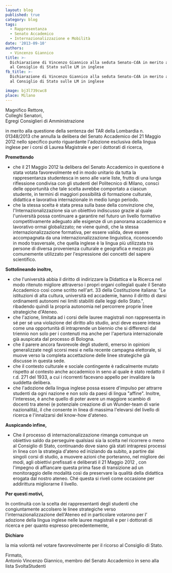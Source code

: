 ```yaml
---
layout: blog
published: true
category: blog
tags:
  - Rappresentanza
  - Senato Accademico
  - Internazionalizzazione e Mobilità
date: '2013-09-10'
authors:
  - Vincenzo Giannico
title: >-
  Dichiarazione di Vincenzo Giannico alla seduta Senato-CdA in merito al ricorso
  al Consiglio di Stato sulle LM in inglese
fb_title: >-
  Dichiarazione di Vincenzo Giannico alla seduta Senato-CdA in merito al ricorso
  al Consiglio di Stato sulle LM in inglese

image: bj3l739cwc8
place: Milano
---
```


Magnifico Rettore,  
Colleghi Senatori,  
Egregi Consiglieri di Amministrazione

in merito alla questione della sentenza del TAR della Lombardia n. 01348/2013 che annulla la delibera del Senato Accademico del 21 Maggio 2012 nello specifico punto riguardante l'adozione esclusiva della lingua inglese per i corsi di Laurea Magistrale e per i dottorati di ricerca,

**Premettendo**

*   che il 21 Maggio 2012 la delibera del Senato Accademico in questione è stata votata favorevolmente ed in modo unitario da tutta la rappresentanza studentesca in seno alle varie liste, frutto di una lunga riflessione condivisa con gli studenti del Politecnico di Milano, consci delle opportunità che tale scelta avrebbe comportato a ciascun studente, in termini di maggiori possibilità di formazione culturale, didattica e lavorativa internazionale in medio lungo periodo.
*   che la stessa scelta è stata presa sulla base della convinzione che, l'Internazionalizzazione sia un obiettivo indiscusso grazie al quale l'università possa continuare a garantire nel futuro un livello formativo competitivamente adeguato alle esigenze di un panorama accademico e lavorativo ormai globalizzato; ne viene quindi, che la stessa internazionalizzazione formativa, per essere valida, deve essere accompagnata da una internazionalizzazione linguistica, riconoscendo in modo trasversale, che quella inglese è la lingua più utilizzata tra persone di diversa provenienza culturale e geografica e mezzo più comunemente utilizzato per l'espressione dei concetti del sapere scientifico.

**Sottolineando inoltre,**

*   che l'università abbia il diritto di indirizzare la Didattica e la Ricerca nel modo ritenuto migliore attraverso i propri organi collegiali quale il Senato Accademico così come scritto nell'art. 33 della Costituzione italiana: "Le istituzioni di alta cultura, università ed accademie, hanno il diritto di darsi ordinamenti autonomi nei limiti stabiliti dalle leggi dello Stato.", ribadendo quindi la propria autonomia nel percorrere proprie linee strategiche d'Ateneo.
*   che l'azione, limitata ad i corsi delle lauree magistrali non rappresenta in sé per sé una violazione del diritto allo studio, anzi deve essere intesa come una opportunità di intraprende un biennio che si differenzi dal triennio non solo per i contenuti ma anche per l'apertura internazionale già auspicata dal processo di Bologna.
*   che il parere ancora favorevole degli studenti, emerso in opinioni generalizzate negli scorsi mesi e nella recente campagna elettorale, si muove verso la completa accettazione delle linee strategiche già discusse in questa sede.
*   che il contesto culturale e sociale contingente è radicalmente mutato rispetto al contesto anche accademico in seno al quale è stato redatto il r.d. 271 del 1933, a cui i ricorrenti facevano appello per invalidare la suddetta delibera.
*   che l'adozione della lingua inglese possa essere d'impulso per attrarre studenti da ogni nazione e non solo da paesi di lingua "affine". Inoltre, l'interesse, è anche quello di poter avere un maggiore scambio di docenti tra atenei (e potenziale creazione di un Wunder-team di varie nazionalità), il che consente in linea di massima l'elevarsi del livello di ricerca e l'innalzarsi del know-how d'ateneo.

**Auspicando infine,**

*   Che il processo di internazionalizzazione rimanga comunque un obiettivo saldo da perseguire qualsiasi sia la scelta nel ricorrere o meno al Consiglio di Stato, continuando dove siano già stati intrapresi processi in linea con la strategia d'ateno ed iniziando da subito, a partire dai singoli corsi di studio, a muovere azioni che porteranno, nel migliore dei modi, agli obiettivi prefissati e deliberati il 21 Maggio 2012 , con l'impegno di affiancare questa prima fase di transizione ad un monitoraggio delle modalità così da preservare la qualità della didattica erogata dal nostro ateneo. Ché questa si riveli come occasione per addirittura migliorarne il livello.

**Per questi motivi,**

In continuità con la scelta dei rappresentanti degli studenti che congiuntamente accolsero le linee strategiche verso l'internazionalizzazione dell'Ateneo ed in particolare votarono per l' adozione della lingua inglese nelle lauree magistrali e per i dottorati di ricerca e per quanto espresso precedentemente,

**Dichiaro**

la mia volontà nel votare favorevolmente per il ricorso al Consiglio di Stato.

Firmato,  
Antonio Vincenzo Giannico, membro del Senato Accademico in seno alla lista SvoltaStudenti
